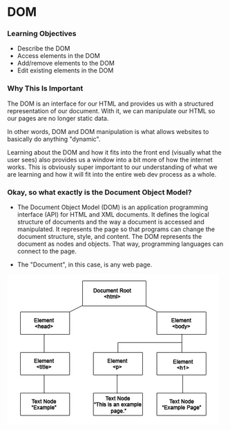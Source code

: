 # DOM 

### Learning Objectives
- Describe the DOM
- Access elements in the DOM
- Add/remove elements to the DOM
- Edit existing elements in the DOM

### Why This Is Important

The DOM is an interface for our HTML and provides us with a structured representation of our document. With it, we can manipulate our HTML so our pages are no longer static data.

In other words, DOM and DOM manipulation is what allows websites to basically do anything "dynamic". 

Learning about the DOM and how it fits into the front end (visually what the user sees) also provides us a window into a bit more of how the internet works. This is obviously super important to our understanding of what we are learning and how it will fit into the entire web dev process as a whole.


### Okay, so what exactly is the Document Object Model?

- The Document Object Model (DOM) is an application programming interface (API) for HTML and XML documents. It defines the logical structure of documents and the way a document is accessed and manipulated.  It represents the page so that programs can change the document structure, style, and content. The DOM represents the document as nodes and objects. That way, programming languages can connect to the page.

- The "Document", in this case, is any web page.  

<img src="images/dom1.jpg">

